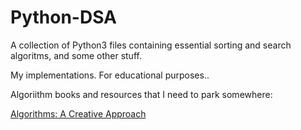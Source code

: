 # Python-DSA

A collection of Python3 files containing essential sorting and search algoritms, and some other stuff.

My implementations. For educational purposes..

Algoriithm books and resources that I need to park somewhere:

<a href="https://doc.lagout.org/science/0_Computer%20Science/2_Algorithms/Introduction%20to%20Algorithms_%20A%20Creative%20Approach%20%5BManber%201989-01-11%5D.pdf"> Algorithms: A Creative Approach </a>
